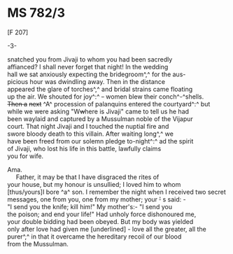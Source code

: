 # MS 782/3

[F 207]

-3-

snatched you from Jivaji to whom you had been sacredly \
affianced? I shall never forget that night! In the wedding \
hall we sat anxiously expecting the bridegroom^,^ for the aus- \
picious hour was dwindling away. Then in the distance \
appeared the glare of torches^,^ and bridal strains came floating \
up the air. We shouted for joy^:^ ~~-~~ women blew their conch^-^shells. \
~~Then a~~ ~~next~~ ^A^ procession of palanquins entered the courtyard^:^ but \
while we were asking "W~~w~~here is Jivaji" came to tell us he had \
been waylaid and captured by a Mussulman noble of the Vijapur \
court. That night Jivaji and I touched the nuptial fire and \
swore bloody death to this villain. After waiting long^,^ we \
have been freed from our solemn pledge to-night^:^ ad the spirit \
of Jivaji, who lost his life in this battle, lawfully claims \
you for wife.

Ama. \
&nbsp;&nbsp;&nbsp;&nbsp;&nbsp;Father, it may be that I have disgraced the rites of \
your house, but my honour is unsullied; I loved him to whom \
[thus/yours]I bore ^a^ son. I remember the night when I received two secret \
messages, one from you, one from my mother; your ~~'~~ s said: - \
"I send you the knife; kill him!" My mother's:- "I send you \
the poison; and end your life!" Had unholy force dishonoured me, \
your double bidding had been obeyed. But my body was yielded \
only after love had given me [underlined] - love all the greater, all the \
purer^,^ in that it overcame the hereditary recoil of our blood \
from the Mussulman.
